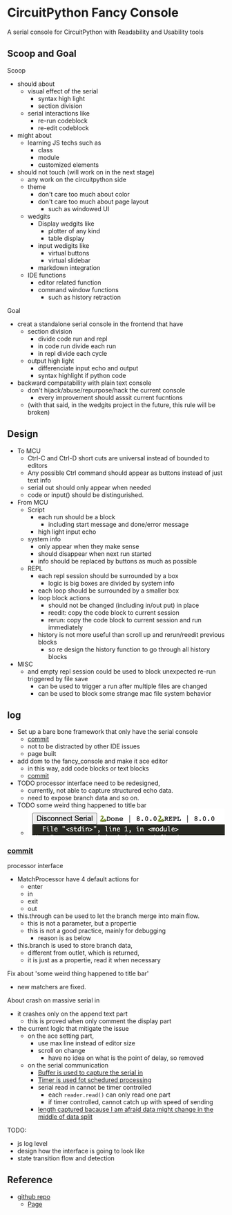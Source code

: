 # CircuitPython Fancy Console
<!--
#javascript, #circuitpython, #IDE, #serial
-->
A serial console for CircuitPython with Readability and Usability tools

## Scoop and Goal
<!--
#20230212@date,
-->

Scoop
- should about
    - visual effect of the serial
        - syntax high light
        - section division
    - serial interactions like
        - re-run codeblock
        - re-edit codeblock
- might about
    - learning JS techs such as
        - class
        - module
        - customized elements
- should not touch (will work on in the next stage)
    - any work on the circuitpython side
    - theme
        - don't care too much about color
        - don't care too much about page layout
            - such as windowed UI
    - wedgits
        - Display wedgits like
            - plotter of any kind
            - table display
        - input wedigits like
            - virtual buttons
            - virtual slidebar
        - markdown integration
    - IDE functions
        - editor related function
        - command window functions
            - such as history retraction

Goal
- creat a standalone serial console in the frontend that have
    - section division
        - divide code run and repl
        - in code run divide each run
        - in repl divide each cycle
    - output high light
        - differenciate input echo and output
        - syntax highlight if python code
- backward compatability with plain text console
    - don't hijack/abuse/repurpose/hack the current console
        - every improvement should  asssit current fucntions
    - (with that said, in the wedgits project in the future, this rule will be broken)

## Design
- To MCU
    - Ctrl-C and Ctrl-D short cuts are universal instead of bounded to editors
    - Any possible Ctrl command should appear as buttons instead of just text info 
    - serial out should only appear when needed
    - code or input() should be distingurished.
- From MCU
    - Script
        - each run should be a block
            - including start message and done/error message
        - high light input echo
    - system info
        - only appear when they make sense
        - should disappear when next run started
        - info should be replaced by buttons as much as possible
    - REPL
        - each repl session should be surrounded by a box
            - logic is big boxes are divided by system info
        - each loop should be surrounded by a smaller box
        - loop block actions
            - should not be changed (including in/out put) in place
            - reedit: copy the code block to current session
            - rerun: copy the code block to current session and run immediately
        - history is not more useful than scroll up and rerun/reedit previous blocks
            - so re design the history function to go through all history blocks
- MISC
    - and empty repl session could be used to block unexpected re-run triggered by file save
        - can be used to trigger a run after multiple files are changed
        - can be used to block some strange mac file system behavior


## log
<!--
#20230212@date,
-->

- Set up a bare bone framework that only have the serial console
    - [commit](https://github.com/urfdvw/CircuitPython-Fancy-Console/commit/3e25bd1e4697c622c26a8f8ab0110290ecf09eca)
    - not to be distracted by other IDE issues
    - page built
- add dom to the fancy_console and make it ace editor
    - in this way, add code blocks or text blocks
    - [commit](https://github.com/urfdvw/CircuitPython-Fancy-Console/commit/66d52bc69ec98f4a6b1d803af4a6d69a9f1f6972)
- TODO processor interface need to be redesigned,
    - currently, not able to capture structured echo data.
    - need to expose branch data and so on.
- TODO some weird thing happened to title bar
    - ![](2023-02-12-15-42-36.png)

<!--
#20230218@date
-->

### [commit](https://github.com/urfdvw/CircuitPython-Fancy-Console/tree/6e9cd1c3101c2d4252a6e77a3c77cfce5347babc)
processor interface
- MatchProcessor have 4 default actions for
    - enter
    - in
    - exit
    - out
- this.through can be used to let the branch merge into main flow.
    - this is not a parameter, but a propertie
    - this is not a good practice, mainly for debugging
        - reason is as below
- this.branch is used to store branch data,
    - different from outlet, which is returned,
    - it is just as a propertie, read it when necessary

Fix about 'some weird thing happened to title bar'
- new matchers are fixed.

About crash on massive serial in
- it crashes only on the append text part
    - this is proved when only comment the display part
- the current logic that mitigate the issue
    - on the ace setting part,
        - use max line instead of editor size
        - scroll on change
            - have no idea on what is the point of delay, so removed
    - on the serial communication 
        - [Buffer is used to capture the serial in](https://github.com/urfdvw/CircuitPython-Fancy-Console/blob/6e9cd1c3101c2d4252a6e77a3c77cfce5347babc/scripts/serial.js#L75)
        - [Timer is used fot schedured processing](https://github.com/urfdvw/CircuitPython-Fancy-Console/blob/6e9cd1c3101c2d4252a6e77a3c77cfce5347babc/scripts/serial.js#L89)
        - serial read in cannot be timer controlled
            - each `reader.read()` can only read one part
            - if timer controlled, cannot catch up with speed of sending
        - [length captured bacause I am afraid data might change in the middle of data split](https://github.com/urfdvw/CircuitPython-Fancy-Console/blob/6e9cd1c3101c2d4252a6e77a3c77cfce5347babc/scripts/serial.js#L91)

TODO: 
- js log level
- design how the interface is going to look like
- state transition flow and detection


## Reference
- [github repo](https://github.com/urfdvw/CircuitPython-Fancy-Console)
    - [Page](https://urfdvw.github.io/CircuitPython-Fancy-Console/)